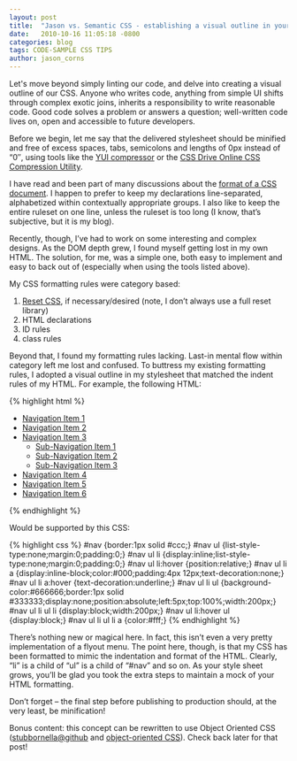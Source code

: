 ```yaml
---
layout: post
title:  "Jason vs. Semantic CSS - establishing a visual outline in your stylesheet"
date:   2010-10-16 11:05:18 -0800
categories: blog
tags: CODE-SAMPLE CSS TIPS
author: jason_corns
---
```

Let's move beyond simply linting our code, and delve into creating a visual outline of our CSS.<!--more-->  Anyone who writes code, anything from simple UI shifts through complex exotic joins, inherits a responsibility to write reasonable code.  Good code solves a problem or answers a question; well-written code lives on, open and accessible to future developers.
 
Before we begin, let me say that the delivered stylesheet should be minified and free of excess spaces, tabs, semicolons and lengths of 0px instead of “0″, using tools like the [YUI compressor](http://developer.yahoo.com/yui/compressor/) or the [CSS Drive Online CSS Compression Utility](http://www.cssdrive.com/index.php/main/csscompressor/).

I have read and been part of many discussions about the [format of a CSS document](http://stackoverflow.com/questions/72911/whats-the-best-way-to-organize-css-rules).  I happen to prefer to keep my declarations line-separated, alphabetized within contextually appropriate groups.  I also like to keep the entire ruleset on one line, unless the ruleset is too long (I know, that’s subjective, but it is my blog).

Recently, though, I’ve had to work on some interesting and complex designs.  As the DOM depth grew, I found myself getting lost in my own HTML.  The solution, for me, was a simple one, both easy to implement and easy to back out of (especially when using the tools listed above).

My CSS formatting rules were category based:

1. [Reset CSS](http://developer.yahoo.com/yui/reset/), if necessary/desired (note, I don’t always use a full reset library)
1. HTML declarations
1. ID rules
1. class rules

Beyond that, I found my formatting rules lacking.  Last-in mental flow within category left me lost and confused.  To buttress my existing formatting rules, I adopted a visual outline in my stylesheet that matched the indent rules of my HTML.  For example, the following HTML:

{% highlight html %}
<div id="nav">
   <ul>
      <li><a href="#" title="some local navigation link">Navigation Item 1</a></li>
      <li><a href="#" title="some local navigation link">Navigation Item 2</a></li>
      <li><a href="#" title="some local navigation link">Navigation Item 3</a>
         <ul>
            <li><a href="#" title="some local navigation link">Sub-Navigation Item 1</a></li>
            <li><a href="#" title="some local navigation link">Sub-Navigation Item 2</a></li>
            <li><a href="#" title="some local navigation link">Sub-Navigation Item 3</a>
         </ul>
      </li>
      <li><a href="#" title="some local navigation link">Navigation Item 4</a></li>
      <li><a href="#" title="some local navigation link">Navigation Item 5</a></li>
      <li><a href="#" title="some local navigation link">Navigation Item 6</a></li>
   </ul>
</div>
{% endhighlight %}

Would be supported by this CSS:

{% highlight css %}
#nav {border:1px solid #ccc;}
	#nav ul {list-style-type:none;margin:0;padding:0;}
		#nav ul li {display:inline;list-style-type:none;margin:0;padding:0;}
		#nav ul li:hover {position:relative;}
			#nav ul li a {display:inline-block;color:#000;padding:4px 12px;text-decoration:none;}
			#nav ul li a:hover {text-decoration:underline;}
			#nav ul li ul {background-color:#666666;border:1px solid #333333;display:none;position:absolute;left:5px;top:100%;width:200px;}
			#nav ul li ul li {display:block;width:200px;}
			#nav ul li:hover ul {display:block;}
			#nav ul li ul li a {color:#fff;}
{% endhighlight %}

There’s nothing new or magical here. In fact, this isn’t even a very pretty implementation of a flyout menu. The point here, though, is that my CSS has been formatted to mimic the indentation and format of the HTML.  Clearly, “li” is a child of “ul” is a child of “#nav” and so on.  As your style sheet grows, you’ll be glad you took the extra steps to maintain a mock of your HTML formatting.

Don’t forget – the final step before publishing to production should, at the very least, be minification!

Bonus content: this concept can be rewritten to use Object Oriented CSS ([stubbornella@github](http://github.com/stubbornella/oocss/wiki) and [object-oriented CSS](http://oocss.org/)).  Check back later for that post!
